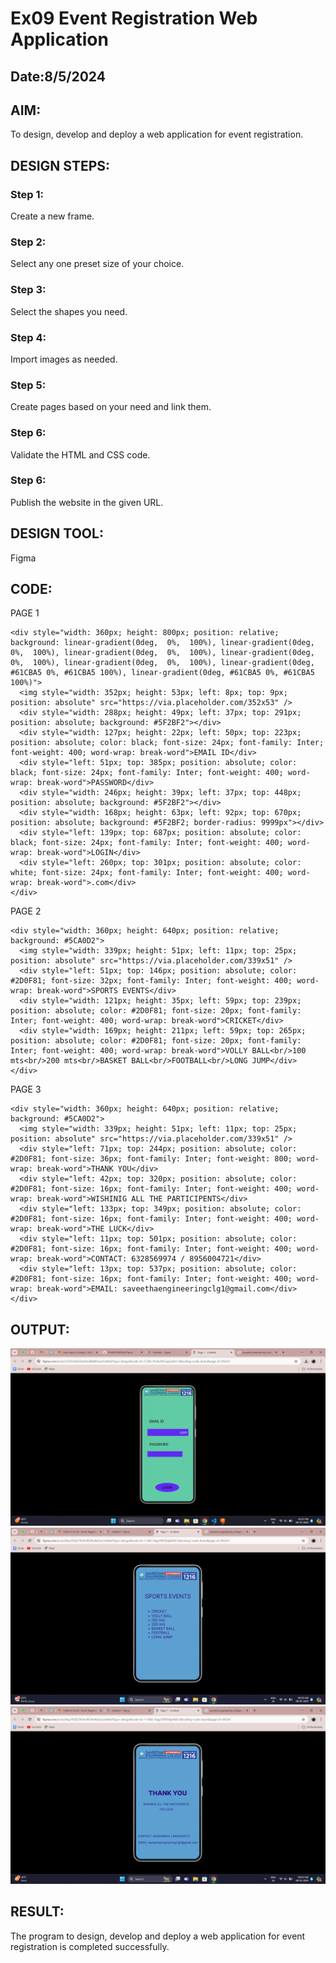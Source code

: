 # Ex09 Event Registration Web Application
## Date:8/5/2024

## AIM:
To design, develop and deploy a web application for event registration.

## DESIGN STEPS:

### Step 1:
Create a new frame.

### Step 2:
Select any one preset size of your choice.

### Step 3:
Select the shapes you need.

### Step 4:
Import images as needed.

### Step 5:
Create pages based on your need and link them.

### Step 6:

Validate the HTML and CSS code.

### Step 6:

Publish the website in the given URL.

## DESIGN TOOL:
Figma

## CODE:
PAGE 1
```
<div style="width: 360px; height: 800px; position: relative; background: linear-gradient(0deg,  0%,  100%), linear-gradient(0deg,  0%,  100%), linear-gradient(0deg,  0%,  100%), linear-gradient(0deg,  0%,  100%), linear-gradient(0deg,  0%,  100%), linear-gradient(0deg, #61CBA5 0%, #61CBA5 100%), linear-gradient(0deg, #61CBA5 0%, #61CBA5 100%)">
  <img style="width: 352px; height: 53px; left: 8px; top: 9px; position: absolute" src="https://via.placeholder.com/352x53" />
  <div style="width: 288px; height: 49px; left: 37px; top: 291px; position: absolute; background: #5F2BF2"></div>
  <div style="width: 127px; height: 22px; left: 50px; top: 223px; position: absolute; color: black; font-size: 24px; font-family: Inter; font-weight: 400; word-wrap: break-word">EMAIL ID</div>
  <div style="left: 51px; top: 385px; position: absolute; color: black; font-size: 24px; font-family: Inter; font-weight: 400; word-wrap: break-word">PASSWORD</div>
  <div style="width: 246px; height: 39px; left: 37px; top: 448px; position: absolute; background: #5F2BF2"></div>
  <div style="width: 168px; height: 63px; left: 92px; top: 670px; position: absolute; background: #5F2BF2; border-radius: 9999px"></div>
  <div style="left: 139px; top: 687px; position: absolute; color: black; font-size: 24px; font-family: Inter; font-weight: 400; word-wrap: break-word">LOGIN</div>
  <div style="left: 260px; top: 301px; position: absolute; color: white; font-size: 24px; font-family: Inter; font-weight: 400; word-wrap: break-word">.com</div>
</div>
```
PAGE 2
```
<div style="width: 360px; height: 640px; position: relative; background: #5CA0D2">
  <img style="width: 339px; height: 51px; left: 11px; top: 25px; position: absolute" src="https://via.placeholder.com/339x51" />
  <div style="left: 51px; top: 146px; position: absolute; color: #2D0F81; font-size: 32px; font-family: Inter; font-weight: 400; word-wrap: break-word">SPORTS EVENTS</div>
  <div style="width: 121px; height: 35px; left: 59px; top: 239px; position: absolute; color: #2D0F81; font-size: 20px; font-family: Inter; font-weight: 400; word-wrap: break-word">CRICKET</div>
  <div style="width: 169px; height: 211px; left: 59px; top: 265px; position: absolute; color: #2D0F81; font-size: 20px; font-family: Inter; font-weight: 400; word-wrap: break-word">VOLLY BALL<br/>100 mts<br/>200 mts<br/>BASKET BALL<br/>FOOTBALL<br/>LONG JUMP</div>
</div>
```

PAGE 3
```
<div style="width: 360px; height: 640px; position: relative; background: #5CA0D2">
  <img style="width: 339px; height: 51px; left: 11px; top: 25px; position: absolute" src="https://via.placeholder.com/339x51" />
  <div style="left: 71px; top: 244px; position: absolute; color: #2D0F81; font-size: 36px; font-family: Inter; font-weight: 800; word-wrap: break-word">THANK YOU</div>
  <div style="left: 42px; top: 320px; position: absolute; color: #2D0F81; font-size: 16px; font-family: Inter; font-weight: 400; word-wrap: break-word">WISHINIG ALL THE PARTICIPENTS</div>
  <div style="left: 133px; top: 349px; position: absolute; color: #2D0F81; font-size: 16px; font-family: Inter; font-weight: 400; word-wrap: break-word">THE LUCK</div>
  <div style="left: 11px; top: 501px; position: absolute; color: #2D0F81; font-size: 16px; font-family: Inter; font-weight: 400; word-wrap: break-word">CONTACT: 6328569974 / 8956004721</div>
  <div style="left: 13px; top: 537px; position: absolute; color: #2D0F81; font-size: 16px; font-family: Inter; font-weight: 400; word-wrap: break-word">EMAIL: saveethaengineeringclg1@gmail.com</div>
</div>
```


## OUTPUT:
![alt text](<Screenshot 2024-05-06 142604.png>)
![alt text](<Screenshot 2024-05-08 083019.png>)
![alt text](<Screenshot 2024-05-08 084340.png>)

## RESULT:
The program to design, develop and deploy a web application for event registration is completed successfully.
